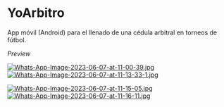 # YoArbitro
App móvil (Android) para el llenado de una cédula arbitral en torneos de fútbol.

*Preview*

[![Whats-App-Image-2023-06-07-at-11-00-39.jpg](https://i.postimg.cc/8zjQN6s4/Whats-App-Image-2023-06-07-at-11-00-39.jpg)](https://postimg.cc/CRT64dGn)      [![Whats-App-Image-2023-06-07-at-11-13-33-1.jpg](https://i.postimg.cc/Qd45wVyc/Whats-App-Image-2023-06-07-at-11-13-33-1.jpg)](https://postimg.cc/K1TRgcFY)


[![Whats-App-Image-2023-06-07-at-11-15-05.jpg](https://i.postimg.cc/cJWyq4t4/Whats-App-Image-2023-06-07-at-11-15-05.jpg)](https://postimg.cc/sMT07zJt)          [![Whats-App-Image-2023-06-07-at-11-16-11.jpg](https://i.postimg.cc/k4ryYB2f/Whats-App-Image-2023-06-07-at-11-16-11.jpg)](https://postimg.cc/bGTbsYHt)



